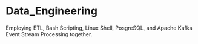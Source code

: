 # Data_Engineering
 Employing ETL, Bash Scripting, Linux Shell, PosgreSQL, and Apache Kafka Event Stream Processing together. 
